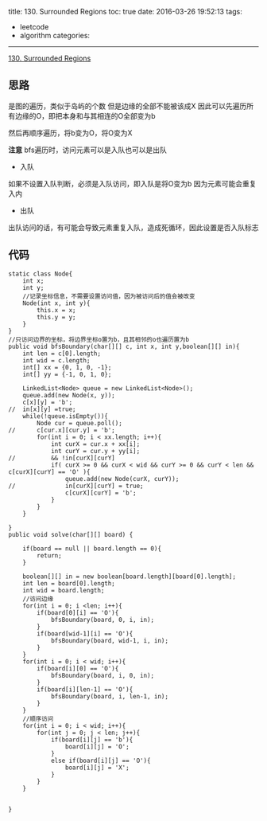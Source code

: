 title: 130. Surrounded Regions
toc: true
date: 2016-03-26 19:52:13
tags: 
- leetcode
- algorithm
categories:
---

[130. Surrounded Regions](https://leetcode.com/problems/surrounded-regions/)

## 思路

是图的遍历，类似于岛屿的个数
但是边缘的全部不能被该成X
因此可以先遍历所有边缘的O，即把本身和与其相连的O全部变为b

然后再顺序遍历，将b变为O，将O变为X

**注意**
bfs遍历时，访问元素可以是入队也可以是出队

- 入队

如果不设置入队判断，必须是入队访问，即入队是将O变为b
因为元素可能会重复入内

- 出队

出队访问的话，有可能会导致元素重复入队，造成死循环，因此设置是否入队标志

## 代码

```
static class Node{
	int x;
	int y;
	//记录坐标信息，不需要设置访问值，因为被访问后的值会被改变
	Node(int x, int y){
		this.x = x;
		this.y = y;
	}
}
//只访问边界的坐标，将边界坐标o置为b，且其相邻的o也遍历置为b
public void bfsBoundary(char[][] c, int x, int y,boolean[][] in){
	int len = c[0].length;
	int wid = c.length;
	int[] xx = {0, 1, 0, -1};
	int[] yy = {-1, 0, 1, 0};
	
	LinkedList<Node> queue = new LinkedList<Node>();
	queue.add(new Node(x, y));
	c[x][y] = 'b';
//	in[x][y] =true;
	while(!queue.isEmpty()){
		Node cur = queue.poll();
//		c[cur.x][cur.y] = 'b';
		for(int i = 0; i < xx.length; i++){
			int curX = cur.x + xx[i];
			int curY = cur.y + yy[i];
//			&& !in[curX][curY]
			if( curX >= 0 && curX < wid && curY >= 0 && curY < len && c[curX][curY] == 'O' ){
				queue.add(new Node(curX, curY));
//				in[curX][curY] = true;
				c[curX][curY] = 'b';
			}
		}
	}
	
}
public void solve(char[][] board) {

	if(board == null || board.length == 0){
		return;
	}
	
	boolean[][] in = new boolean[board.length][board[0].length];
	int len = board[0].length;
	int wid = board.length;
	//访问边缘
	for(int i = 0; i <len; i++){
		if(board[0][i] == 'O'){
			bfsBoundary(board, 0, i, in);
		}
		if(board[wid-1][i] == 'O'){
			bfsBoundary(board, wid-1, i, in);
		}
	}
	for(int i = 0; i < wid; i++){
		if(board[i][0] == 'O'){
			bfsBoundary(board, i, 0, in);
		}
		if(board[i][len-1] == 'O'){
			bfsBoundary(board, i, len-1, in);
		}
	}
	//顺序访问
	for(int i = 0; i < wid; i++){
		for(int j = 0; j < len; j++){
			if(board[i][j] == 'b'){
				board[i][j] = 'O';
			}
			else if(board[i][j] == 'O'){
				board[i][j] = 'X';
			}
		}
	}
	

}

```


